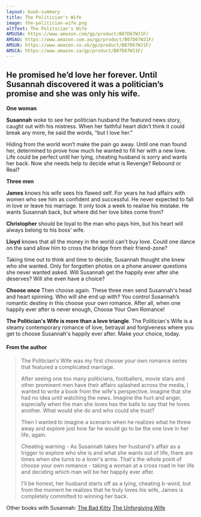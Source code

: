 ```yaml
---
layout: book-summary
title: The Politician's Wife
image: the-politician-wife.png
altText: The Politician's Wife
AMSUSA: https://www.amazon.com/gp/product/B07D67WJ1F/
AMSAU: https://www.amazon.com.au/gp/product/B07D67WJ1F/
AMSUK: https://www.amazon.co.uk/gp/product/B07D67WJ1F/
AMSCA: https://www.amazon.ca/gp/product/B07D67WJ1F/
---
```


## He promised he’d love her forever. Until Susannah discovered it was a politician’s promise and she was only his wife.

**One woman**

**Susannah** woke to see her politician husband the featured news story, caught out with his mistress. When her faithful heart didn’t think it could break any more, he said the words, “but I love her.”

Hiding from the world won’t make the pain go away. Until one man found her, determined to prove how much he wanted to fill her with a new love. Life could be perfect until her lying, cheating husband is sorry and wants her back. Now she needs help to decide what is Revenge? Rebound or Real?

**Three men**

**James** knows his wife sees his flawed self. For years he had affairs with women who see him as confident and successful. He never expected to fall in love or leave his marriage. It only took a week to realise his mistake. He wants Susannah back, but where did her love bites come from?

**Christopher** should be loyal to the man who pays him, but his heart will always belong to his boss’ wife.

**Lloyd** knows that all the money in the world can’t buy love. Could one dance on the sand allow him to cross the bridge from their friend-zone?

Taking time out to think and time to decide,  Susannah thought she knew who she wanted. Only for forgotten photos on a phone answer questions she never wanted asked. Will Susannah get the happily ever after she deserves? Will she even have a choice?

**Choose once** Then choose again. These three men send Susannah's head and heart spinning. Who will she end up with? You control Susannah’s romantic destiny in this choose your own romance. After all, when one happily ever after is never enough, Choose Your Own Romance!

**The Politician's Wife is more than a love triangle**. The Politician's Wife is a steamy contemporary romance of love, betrayal and forgiveness where you get to choose Susannah's happily ever after. Make your choice, today.



#### From the author

> The Politician's Wife was my first choose your own romance series that featured a complicated marriage.
> 
> After seeing one too many politicians, footballers, movie stars and other prominent men have their affairs splashed across the media, I wanted to write a book from the wife's perspective. Imagine that she had no idea until watching the news. Imagine the hurt and anger, especially when the man she loves has the balls to say that he loves another. What would she do and who could she trust?
> 
> Then I wanted to imagine a scenario when he realizes what he threw away and explore just how far he would go to be the one love in her life, again.
> 
> Cheating warning - As Susannah takes her husband's affair as a trigger to explore who she is and what she wants out of life, there are times when she turns to a lover's arms. That's the whole point of choose your own romance - taking a woman at a cross road in her life and deciding which man will be her happily ever after.
> 
> I'll be honest, her husband starts off as a lying, cheating b-word, but from the moment he realizes that he truly loves his wife, James is completely committed to winning her back.


Other books with Susannah: [The Bad Kitty](https://www.amazon.com/dp/B07N1XZM99/ "The Bad Kitty") [The Unforgiving Wife](https://www.amazon.com/gp/product/B07FCR1K6N/ "The Unforgiving Wife") 